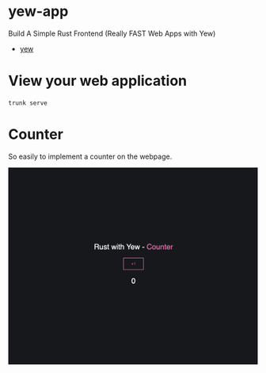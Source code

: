 # yew-app

Build A Simple Rust Frontend (Really FAST Web Apps with Yew)

- [yew](https://yew.rs/docs/getting-started/introduction)

# View your web application

```
trunk serve
```

# Counter

So easily to implement a counter on the webpage.

<img src="https://raw.githubusercontent.com/encoreshao/yew-app/main/images/counter.png">
